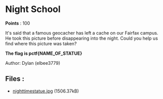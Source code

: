 # Night School
**Points** : 100

It's said that a famous geocacher has left a cache on our Fairfax campus. He took this picture before disappearing into the night. Could you help us find where this picture was taken?

**The flag is pctf{NAME_OF_STATUE}**

Author: Dylan (elbee3779)

## Files : 

 - [nighttimestatue.jpg](./nighttimestatue.jpg) (1506.37kB)